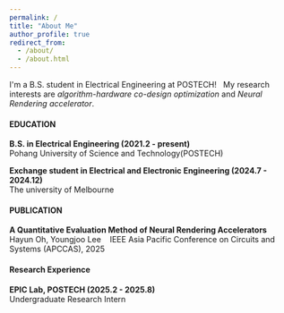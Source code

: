 ```yaml
---
permalink: /
title: "About Me"
author_profile: true
redirect_from: 
  - /about/
  - /about.html
---
```


<span style="font-size: 14px;">I'm a B.S. student in Electrical Engineering at POSTECH!  
My research interests are *algorithm-hardware co-design optimization* and *Neural Rendering accelerator*.</span>

#### EDUCATION

<span style="font-size: 14px;">**B.S. in Electrical Engineering (2021.2 - present)**  
Pohang University of Science and Technology(POSTECH)</span>  

<span style="font-size: 14px;">**Exchange student in Electrical and Electronic Engineering (2024.7 - 2024.12)**  
The university of Melbourne</span>  

#### PUBLICATION

<span style="font-size: 14px;">**A Quantitative Evaluation Method of Neural Rendering Accelerators**  
Hayun Oh, Youngjoo Lee    
IEEE Asia Pacific Conference on Circuits and Systems (APCCAS), 2025</span>  

#### Research Experience

<span style="font-size: 14px;">**EPIC Lab, POSTECH (2025.2 - 2025.8)**  
Undergraduate Research Intern</span>


